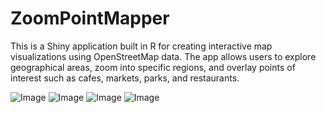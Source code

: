 # ZoomPointMapper
This is a Shiny application built in R for creating interactive map visualizations using OpenStreetMap data. The app allows users to explore geographical areas, zoom into specific regions, and overlay points of interest such as cafes, markets, parks, and restaurants.


![Image](https://github.com/user-attachments/assets/06852591-bc4d-4753-b53d-3ee53644ade0)
![Image](https://github.com/user-attachments/assets/aac3eb9c-6de0-43b1-8db0-da8d9d9891aa)
![Image](https://github.com/user-attachments/assets/4e596fd1-2f4b-4740-82fc-ccd3edb9df55)
![Image](https://github.com/user-attachments/assets/3c334816-fec2-463e-b436-23cfb730a0f1)
